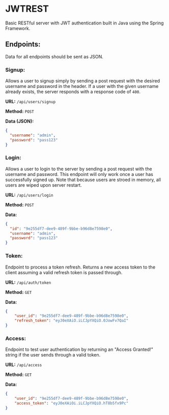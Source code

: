 # JWTREST

Basic RESTful server with JWT authentication built in Java using the Spring
Framework.

## Endpoints:

Data for all endpoints should be sent as JSON.

### Signup:
Allows a user to signup simply by sending a post request with the desired 
username and password in the header. If a user with the given username already 
exists, the server responds with a response code of `400`.

**URL:** `/api/users/signup`

**Method:** `POST` 

**Data (JSON):**
```json
{
  "username": "admin",
  "password": "pass123"
}
```

### Login:
Allows a user to login to the server by sending a post request with the
username and password. This endpoint will only work once a user has successfully
signed up. Note that because users are stroed in memory, all users are wiped 
upon server restart.

**URL:** `/api/users/login`

**Method:** `POST`

**Data:**
```json
{
  "id": "9e255df7-dee9-489f-9bbe-b96d8e7598e0",
  "username": "admin",
  "password": "pass123"
}
```

### Token:
Endpoint to process a token refresh. Returns a new access token to the client 
assuming a valid refresh token is passed through.

**URL:** `/api/auth/token`

**Method:** `GET`

**Data:**
```json
{
    "user_id": "9e255df7-dee9-489f-9bbe-b96d8e7598e0",
    "refresh_token": "eyJ0eXAiO.iLCJpYXQiO.0JowFv7QaI"
}
```

### Access:
Endpoint to test user authentication by returning an "Access Granted!" string if 
the user sends through a valid token.

**URL:** `/api/access`

**Method:** `GET`

**Data:**
```json
{
    "user_id": "9e255df7-dee9-489f-9bbe-b96d8e7598e0",
    "access_token": "eyJ0eXAiOi.iLCJpYXQiO.hT8b5fx9Pc"
}
```